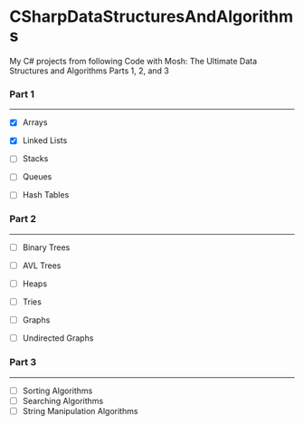 # CSharpDataStructuresAndAlgorithms
 My C# projects from following Code with Mosh: The Ultimate Data Structures and Algorithms Parts 1, 2, and 3



### Part 1
-------------------------------
- [X] Arrays
- [X] Linked Lists
- [ ] Stacks
- [ ] Queues
- [ ] Hash Tables


### Part 2
-------------------------------
- [ ] Binary Trees
- [ ] AVL Trees
- [ ] Heaps
- [ ] Tries
- [ ] Graphs
- [ ] Undirected Graphs


### Part 3
-------------------------------
- [ ] Sorting Algorithms
- [ ] Searching Algorithms
- [ ] String Manipulation Algorithms